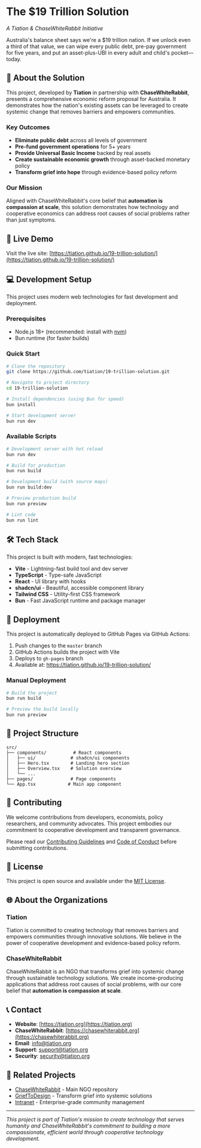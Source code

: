 # The $19 Trillion Solution

*A Tiation & ChaseWhiteRabbit Initiative*

Australia's balance sheet says we're a $19 trillion nation. If we unlock even a third of that value, we can wipe every public debt, pre-pay government for five years, and put an asset-plus-UBI in every adult and child's pocket—today.

## 🌟 About the Solution

This project, developed by **Tiation** in partnership with **ChaseWhiteRabbit**, presents a comprehensive economic reform proposal for Australia. It demonstrates how the nation's existing assets can be leveraged to create systemic change that removes barriers and empowers communities.

### Key Outcomes

- **Eliminate public debt** across all levels of government
- **Pre-fund government operations** for 5+ years  
- **Provide Universal Basic Income** backed by real assets
- **Create sustainable economic growth** through asset-backed monetary policy
- **Transform grief into hope** through evidence-based policy reform

### Our Mission

Aligned with ChaseWhiteRabbit's core belief that **automation is compassion at scale**, this solution demonstrates how technology and cooperative economics can address root causes of social problems rather than just symptoms.

## 🚀 Live Demo

Visit the live site: [https://tiation.github.io/19-trillion-solution/](https://tiation.github.io/19-trillion-solution/)

## 💻 Development Setup

This project uses modern web technologies for fast development and deployment.

### Prerequisites

- Node.js 18+ (recommended: install with [nvm](https://github.com/nvm-sh/nvm#installing-and-updating))
- Bun runtime (for faster builds)

### Quick Start

```bash
# Clone the repository
git clone https://github.com/tiation/19-trillion-solution.git

# Navigate to project directory
cd 19-trillion-solution

# Install dependencies (using Bun for speed)
bun install

# Start development server
bun run dev
```

### Available Scripts

```bash
# Development server with hot reload
bun run dev

# Build for production
bun run build

# Development build (with source maps)
bun run build:dev

# Preview production build
bun run preview

# Lint code
bun run lint
```

## 🛠️ Tech Stack

This project is built with modern, fast technologies:

- **Vite** - Lightning-fast build tool and dev server
- **TypeScript** - Type-safe JavaScript
- **React** - UI library with hooks
- **shadcn/ui** - Beautiful, accessible component library
- **Tailwind CSS** - Utility-first CSS framework
- **Bun** - Fast JavaScript runtime and package manager

## 🚀 Deployment

This project is automatically deployed to GitHub Pages via GitHub Actions:

1. Push changes to the `master` branch
2. GitHub Actions builds the project with Vite
3. Deploys to `gh-pages` branch
4. Available at: https://tiation.github.io/19-trillion-solution/

### Manual Deployment

```bash
# Build the project
bun run build

# Preview the build locally
bun run preview
```

## 📖 Project Structure

```
src/
├── components/          # React components
│   ├── ui/             # shadcn/ui components
│   ├── Hero.tsx        # Landing hero section
│   ├── Overview.tsx    # Solution overview
│   └── ...
├── pages/              # Page components
└── App.tsx            # Main app component
```

## 🤝 Contributing

We welcome contributions from developers, economists, policy researchers, and community advocates. This project embodies our commitment to cooperative development and transparent governance.

Please read our [Contributing Guidelines](CONTRIBUTING.md) and [Code of Conduct](CODE_OF_CONDUCT.md) before submitting contributions.

## 📄 License

This project is open source and available under the [MIT License](LICENSE).

## 🌐 About the Organizations

### Tiation

Tiation is committed to creating technology that removes barriers and empowers communities through innovative solutions. We believe in the power of cooperative development and evidence-based policy reform.

### ChaseWhiteRabbit

ChaseWhiteRabbit is an NGO that transforms grief into systemic change through sustainable technology solutions. We create income-producing applications that address root causes of social problems, with our core belief that **automation is compassion at scale**.

## 📞 Contact

- **Website**: [https://tiation.org](https://tiation.org)
- **ChaseWhiteRabbit**: [https://chasewhiterabbit.org](https://chasewhiterabbit.org)
- **Email**: info@tiation.org
- **Support**: support@tiation.org
- **Security**: security@tiation.org

## 🌟 Related Projects

- [ChaseWhiteRabbit](https://github.com/tiation/ChaseWhiteRabbit) - Main NGO repository
- [GriefToDesign](https://github.com/tiation/grieftodesign) - Transform grief into systemic solutions
- [Intranet](https://github.com/tiation/company-intranet) - Enterprise-grade community management

---

*This project is part of Tiation's mission to create technology that serves humanity and ChaseWhiteRabbit's commitment to building a more compassionate, efficient world through cooperative technology development.*
